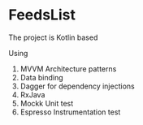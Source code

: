 # FeedsList

The project is Kotlin based

Using 
1. MVVM Architecture patterns
2. Data binding
3. Dagger for dependency injections
4. RxJava
5. Mockk Unit test
6. Espresso Instrumentation test
